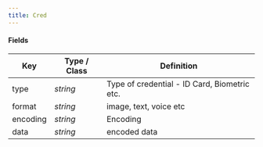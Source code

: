 ```yaml
---
title: Cred
---
```


#### Fields

| Key | Type / Class | Definition |
| --- | ----------------- | ---------- |
| type | *string*  | Type of credential - ID Card, Biometric etc. |
| format | *string* | image, text, voice etc |
| encoding | *string* | Encoding |
| data | *string* | encoded data |
